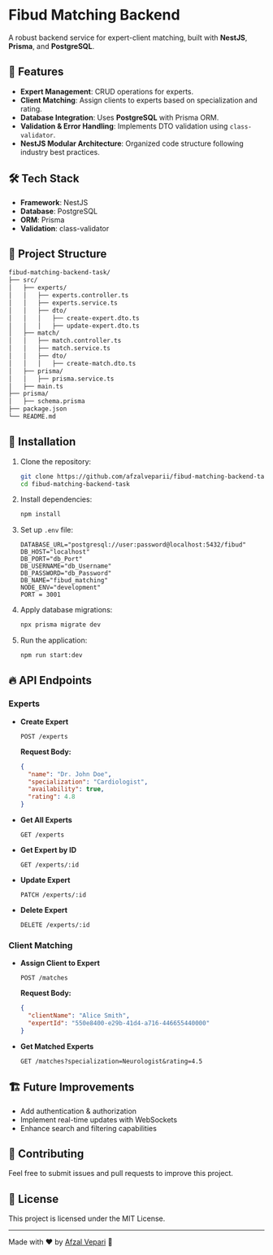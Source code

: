 # Fibud Matching Backend

A robust backend service for expert-client matching, built with **NestJS**, **Prisma**, and **PostgreSQL**.

## 🚀 Features

- **Expert Management**: CRUD operations for experts.
- **Client Matching**: Assign clients to experts based on specialization and rating.
- **Database Integration**: Uses **PostgreSQL** with Prisma ORM.
- **Validation & Error Handling**: Implements DTO validation using `class-validator`.
- **NestJS Modular Architecture**: Organized code structure following industry best practices.

## 🛠️ Tech Stack

- **Framework**: NestJS
- **Database**: PostgreSQL
- **ORM**: Prisma
- **Validation**: class-validator

## 📂 Project Structure

```bash
fibud-matching-backend-task/
├── src/
│   ├── experts/
│   │   ├── experts.controller.ts
│   │   ├── experts.service.ts
│   │   ├── dto/
│   │   │   ├── create-expert.dto.ts
│   │   │   ├── update-expert.dto.ts
│   ├── match/
│   │   ├── match.controller.ts
│   │   ├── match.service.ts
│   │   ├── dto/
│   │   │   ├── create-match.dto.ts
│   ├── prisma/
│   │   ├── prisma.service.ts
│   ├── main.ts
├── prisma/
│   ├── schema.prisma
├── package.json
└── README.md
```

## 📌 Installation

1. Clone the repository:
   ```bash
   git clone https://github.com/afzalveparii/fibud-matching-backend-task.git
   cd fibud-matching-backend-task
   ```

2. Install dependencies:
   ```bash
   npm install
   ```

3. Set up `.env` file:
   ```env
   DATABASE_URL="postgresql://user:password@localhost:5432/fibud"
   DB_HOST="localhost"
   DB_PORT="db_Port"
   DB_USERNAME="db_Username"
   DB_PASSWORD="db_Password"
   DB_NAME="fibud_matching"
   NODE_ENV="development"
   PORT = 3001
   ```

4. Apply database migrations:
   ```bash
   npx prisma migrate dev
   ```

5. Run the application:
   ```bash
   npm run start:dev
   ```

## 🔥 API Endpoints

### Experts
- **Create Expert**
  ```http
  POST /experts
  ```
  **Request Body:**
  ```json
  {
    "name": "Dr. John Doe",
    "specialization": "Cardiologist",
    "availability": true,
    "rating": 4.8
  }
  ```

- **Get All Experts**
  ```http
  GET /experts
  ```

- **Get Expert by ID**
  ```http
  GET /experts/:id
  ```

- **Update Expert**
  ```http
  PATCH /experts/:id
  ```

- **Delete Expert**
  ```http
  DELETE /experts/:id
  ```

### Client Matching
- **Assign Client to Expert**
  ```http
  POST /matches
  ```
  **Request Body:**
  ```json
  {
    "clientName": "Alice Smith",
    "expertId": "550e8400-e29b-41d4-a716-446655440000"
  }
  ```

- **Get Matched Experts**
  ```http
  GET /matches?specialization=Neurologist&rating=4.5
  ```

## 🏗️ Future Improvements
- Add authentication & authorization
- Implement real-time updates with WebSockets
- Enhance search and filtering capabilities

## 🤝 Contributing
Feel free to submit issues and pull requests to improve this project.

## 📜 License
This project is licensed under the MIT License.

---

Made with ❤️ by [Afzal Vepari](https://github.com/afzalveparii) 🚀
